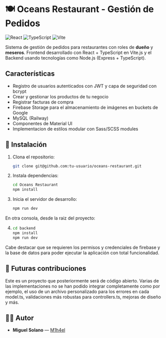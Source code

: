 # 🍽️ Oceans Restaurant - Gestión de Pedidos

![React](https://img.shields.io/badge/React-18.2.0-blue?logo=react)
![TypeScript](https://img.shields.io/badge/TypeScript-5.0.2-blue?logo=typescript)
![Vite](https://img.shields.io/badge/Vite-4.4.5-yellow?logo=vite)

Sistema de gestión de pedidos para restaurantes con roles de **dueño** y **meseros**. Frontend desarrollado con React + TypeScript en Vite.js y el Backend usando tecnologías como Node.js (Express + TypeScript).

## Características

- Registro de usuarios autenticados con JWT y capa de seguridad con bcrypt
- Crear y gestionar los productos de tu negocio
- Registrar facturas de compra
- Firebase Storage para el almacenamiento de imágenes en buckets de Google
- MySQL (Railway)
- Componentes de Material UI
- Implementacion de estilos modular con Sass/SCSS modules

## 🚀 Instalación

1. Clona el repositorio:
   ```bash
   git clone git@github.com:tu-usuario/oceans-restaurant.git
2. Instala dependencias:
   ```bash
   cd Oceans Restaurant
   npm install
3. Inicia el servidor de desarrollo:
   ```bash
   npm run dev
   
En otra consola, desde la raiz del proyecto:

4. ```bash
   cd backend
   npm install
   npm run dev

Cabe destacar que se requieren los permisos y credenciales de firebase y la base de datos para poder ejecutar la aplicación con total funcionalidad.

## 💬 Futuras contribuciones

Este es un proyecto que posteriormente será de código abierto. Varias de las implementaciones no se han podido integrar completamente como por ejemplo, el uso de un archivo personalizado para los errores en cada model.ts, validaciones más robustas para controllers.ts, mejoras de diseño y más.

## 👨‍💻 Autor

- **Miguel Solano** — [M1h4el](https://github.com/M1h4el)

